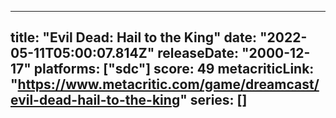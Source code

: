 
---
title: "Evil Dead: Hail to the King"
date: "2022-05-11T05:00:07.814Z"
releaseDate: "2000-12-17"
platforms: ["sdc"]
score: 49
metacriticLink: "https://www.metacritic.com/game/dreamcast/evil-dead-hail-to-the-king"
series: []
---
